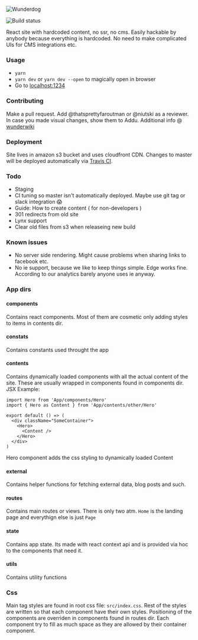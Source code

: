 ![Wunderdog](https://avatars1.githubusercontent.com/u/8065613?s=200&v=4)


![Build status](https://api.travis-ci.com/wunderdogsw/w2.svg?branch=master)

React site with hardcoded content, no ssr, no cms. Easily hackable by anybody because everything is hardcoded. 
No need to make complicated UIs for CMS integrations etc.


### Usage

* `yarn`
* `yarn dev` or `yarn dev --open` to magically open in browser
* Go to [localhost:1234](http://localhost:1234)


### Contributing

Make a pull request. Add @thatsprettyfaroutman or @niutski as a reviewer. In case you made visual changes, show them to Addu.
Additional info @ [wunderwiki](https://wunderdog.atlassian.net/wiki/spaces/WD/pages/265781254/www.wunder.dog+-+our+new+interwebs)


### Deployment

Site lives in amazon s3 bucket and uses cloudfront CDN.
Changes to master will be deployed automatically via [Travis CI](https://travis-ci.com/wunderdogsw/w2).


### Todo

* Staging
* CI tuning so master isn't automatically deployed. Maybe use git tag or slack integration 😱
* Guide: How to create content ( for non-developers )
* 301 redirects from old site
* Lynx support
* Clear old files from s3 when releaseing new build


### Known issues

* No server side rendering. Might cause problems when sharing links to facebook etc.
* No ie support, because we like to keep things simple. Edge works fine. According to our analytics barely anyone uses ie anyway.


### App dirs

#### components
Contains react components. Most of them are cosmetic only adding styles to items in contents dir.

#### constats
Contains constants used throught the app

#### contents
Contains dynamically loaded components with all the actual content of the site. These are usually wrapped in components found in components dir. JSX Example:
```
import Hero from 'App/components/Hero'
import { Hero as Content } from 'App/contents/other/Hero'

export default () => (
  <div className="SomeContainer">
    <Hero>
      <Content />
    </Hero>
  </div>  
)
```

Hero component adds the css styling to dynamically loaded Content

#### external
Contains helper functions for fetching external data, blog posts and such.

#### routes
Contains main routes or views. There is only two atm. `Home` is the landing page and everythign else is just `Page`

#### state
Contains app state. Its made with react context api and is provided via hoc to the components that need it.

#### utils
Contains utility functions



### Css

Main tag styles are found in root css file: `src/index.css`. Rest of the styles are written so that each component have their own styles. Positioning of the components are overriden in components found in routes dir. Each component try to fill as much space as they are allowed by their container component.



